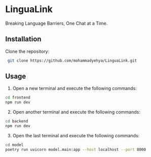 # LinguaLink
Breaking Language Barriers, One Chat at a Time.

## Installation
Clone the repository:
```bash
 git clone https://github.com/mohammadyehya/LinguaLink.git
```

## Usage
1. Open a new terminal and execute the following commands:
```bash
cd frontend
npm run dev
```
2. Open another terminal and execute the following commands:
```bash
cd backend
npm run dev
```
3. Open the last terminal and execute the following commands:
```bash
cd model
poetry run uvicorn model.main:app --host localhost --port 8000
```

